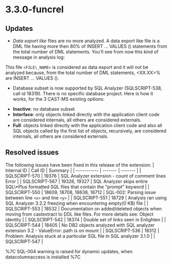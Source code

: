 # 3.3.0-funcrel

## Updates

- _Data export like_ files are no more analyzed. A data export like file is a DML file having more then 80% of INSERT ... VALUES () statements from the total number of DML statements. You'll see from now this kind of message in analysis log:

This file `<FILE\_NAME>` is considered as data export and it will not be analyzed because, from the total number of DML statements, <XX.XX>% are INSERT ... VALUES ().
- Database subset is now supported by SQL Analyzer (SQLSCRIPT-538, call id 18319). There is no specific database project. Here is how it works, for the 3 CAST-MS existing options:

*   **Inactive**: no database subset
*   **Interface**: only objects linked directly with the application client code are considered internals, all others are considered externals.
*   **Full**: objects linked directly with the application client code and also all SQL objects called by the first list of objects, recursively, are considered internals, all others are considered externals.
## Resolved issues

The following issues have been fixed in this release of the extension:
| Internal ID | Call ID | Summary |
| ----------- | ------- | ------- |
| SQLSCRIPT-570 | 19376 | SQL Analyzer extension - count of comment lines Error |
| SQLSCRIPT-567 | 19326, 19327 | SQL Analyzer skips entire SQL\\*Plus formatted SQL files that contain the "prompt" keyword |
| SQLSCRIPT-550 | 18609, 18708, 18638, 18712 | SQL-002: Parsing issue between line `<x>` and line `<y>` |
| SQLSCRIPT-551 | 18729 | Analysis ran using SQL Analyzer 3.2.2 freezing when encountering empty(0 KB) file |
| SQLSCRIPT-553 | 18532 | Documentation on added/deleted objects when moving from castextract to DDL like files. For more details see: Object identity |
| SQLSCRIPT-542 | 18374 | Double set of links seen in Enlighten |
| SQLSCRIPT-544 | 18405 | No DB2 objects analyzed with SQL analyzer extension 3.2 - ValueError: path is on mount |
| SQLSCRIPT-536 | 18312 | Problem: Analysis stuck at a particular SQL file in SQL analyzer 3.1.0 |
| SQLSCRIPT-547 |

%7C SQL-004 warning is raised for dynamic updates, when datacolumnaccess is installed %7C
